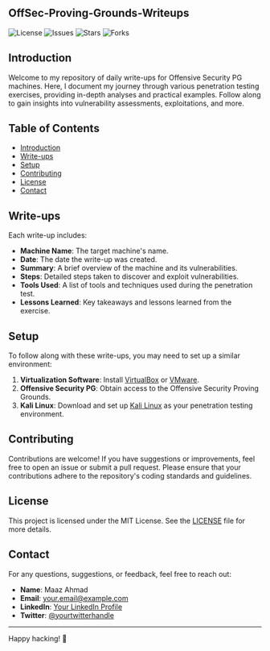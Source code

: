 ## OffSec-Proving-Grounds-Writeups

![License](https://img.shields.io/github/license/maazahmaad/DailyOffSecPGWriteups)
![Issues](https://img.shields.io/github/issues/yourusername/DailyOffSecPGWriteups)
![Stars](https://img.shields.io/github/stars/yourusername/DailyOffSecPGWriteups)
![Forks](https://img.shields.io/github/forks/yourusername/DailyOffSecPGWriteups)

## Introduction

Welcome to my repository of daily write-ups for Offensive Security PG machines. Here, I document my journey through various penetration testing exercises, providing in-depth analyses and practical examples. Follow along to gain insights into vulnerability assessments, exploitations, and more.

## Table of Contents

- [Introduction](#introduction)
- [Write-ups](#write-ups)
- [Setup](#setup)
- [Contributing](#contributing)
- [License](#license)
- [Contact](#contact)

## Write-ups

Each write-up includes:
- **Machine Name**: The target machine's name.
- **Date**: The date the write-up was created.
- **Summary**: A brief overview of the machine and its vulnerabilities.
- **Steps**: Detailed steps taken to discover and exploit vulnerabilities.
- **Tools Used**: A list of tools and techniques used during the penetration test.
- **Lessons Learned**: Key takeaways and lessons learned from the exercise.

## Setup

To follow along with these write-ups, you may need to set up a similar environment:

1. **Virtualization Software**: Install [VirtualBox](https://www.virtualbox.org/) or [VMware](https://www.vmware.com/).
2. **Offensive Security PG**: Obtain access to the Offensive Security Proving Grounds.
3. **Kali Linux**: Download and set up [Kali Linux](https://www.kali.org/) as your penetration testing environment.

## Contributing

Contributions are welcome! If you have suggestions or improvements, feel free to open an issue or submit a pull request. Please ensure that your contributions adhere to the repository's coding standards and guidelines.

## License

This project is licensed under the MIT License. See the [LICENSE](LICENSE) file for more details.

## Contact

For any questions, suggestions, or feedback, feel free to reach out:

- **Name**: Maaz Ahmad
- **Email**: [your.email@example.com](mailto:your.email@example.com)
- **LinkedIn**: [Your LinkedIn Profile](https://www.linkedin.com/in/yourprofile)
- **Twitter**: [@yourtwitterhandle](https://twitter.com/yourtwitterhandle)

---

Happy hacking! 🚀

